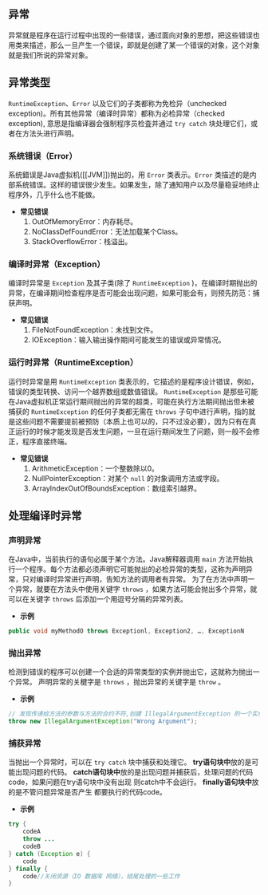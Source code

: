 ## 异常
异常就是程序在运行过程中出现的一些错误，通过面向对象的思想，把这些错误也用类来描述，那么一旦产生一个错误，即就是创建了某一个错误的对象，这个对象就是我们所说的异常对象。

## 异常类型
`RuntimeException`、`Error` 以及它们的子类都称为免检异（unchecked exception)。所有其他异常（编译时异常）都称为必检异常（checked exception), 意思是指编译器会强制程序员检査并通过 `try catch` 块处理它们，或者在方法头进行声明。
### 系统错误（Error）
系统錯误是Java虚拟机([[JVM]])抛出的，用 `Error` 类表示。`Error` 类描述的是内部系统错误。这样的错误很少发生。如果发生，除了通知用户以及尽量稳妥地终止程序外，几乎什么也不能做。
- **常见错误**
	1. OutOfMemoryError：内存耗尽。
	2. NoClassDefFoundError：无法加载某个Class。
	3. StackOverflowError：栈溢出。
### 编译时异常（Exception）
编译时异常是 `Exception` 及其子类(除了 `RuntimeException` )，在编译时期抛出的异常，在编译期间检查程序是否可能会出现问题，如果可能会有，则预先防范：捕获声明。
- **常见错误**
	1. FileNotFoundException：未找到文件。
	2. IOException：输入输出操作期间可能发生的错误或异常情况。
### 运行时异常（RuntimeException）
运行时异常是用 `RuntimeException` 类表示的，它描述的是程序设计错误，例如，错误的类型转换、访问一个越界数组或数值错误。
`RuntimeException` 是那些可能在Java虚拟机正常运行期间抛出的异常的超类，可能在执行方法期间抛出但未被捕获的 `RuntimeException` 的任何子类都无需在 `throws` 子句中进行声明，指的就是这些问题不需要提前被预防（本质上也可以的，只不过没必要），因为只有在真正运行的时候才能发现是否发生问题，一旦在运行期间发生了问题，则一般不会修正，程序直接终端。
- **常见错误**
	1. ArithmeticException：一个整数除以0。	
	2. NullPointerException：对某个 `null` 的对象调用方法或字段。
	3. ArrayIndexOutOfBoundsException：数组索引越界。

## 处理编译时异常
### 声明异常
在Java中，当前执行的语句必属于某个方法。Java解释器调用 `main` 方法开始执行一个程序。每个方法都必须声明它可能抛出的必检异常的类型，这称为声明异常，只对编译时异常进行声明，告知方法的调用者有异常。
为了在方法中声明一个异常，就要在方法头中使用关键字 `throws` ，如果方法可能会抛出多个异常，就可以在关键字 `throws` 后添加一个用逗号分隔的异常列表。
- **示例**
```java
public void myMethodO throws Exceptionl, Exception2, …, ExceptionN
```
### 抛出异常
检测到错误的程序可以创建一个合适的异常类型的实例并抛出它，这就称为抛出一个异常。
声明异常的关楗字是 `throws` ，抛出异常的关键字是 `throw` 。
- **示例**
```java
// 发现传递给方法的参数与方法的合约不符,创建 IllegalArgumentException 的一个实例并抛出它
throw new IllegalArgumentException("Wrong Argument");
```
### 捕获异常
当抛出一个异常时，可以在 `try catch` 块中捕获和处理它。
**try语句块中**放的是可能出现问题的代码。
**catch语句块中**放的是出现问题并捕获后，处理问题的代码code，如果问题在try语句块中没有出现 则catch中不会运行。
**finally语句块中**放的是不管问题异常是否产生 都要执行的代码code。
- **示例**
```java
try {
    codeA
    throw ...
    codeB
} catch (Exception e) { 
	code 
} finally { 
	code//关闭资源（IO 数据库 网络），结尾处理的一些工作 
}
```